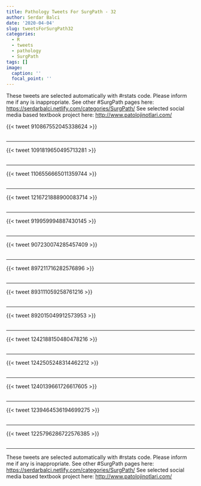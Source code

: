 ```yaml
---
title: Pathology Tweets For SurgPath - 32
author: Serdar Balci
date: '2020-04-04'
slug: tweetsForSurgPath32
categories:
  - R
  - tweets
  - pathology
  - SurgPath
tags: []
image:
  caption: ''
  focal_point: ''
---
```



These tweets are selected automatically with #rstats code. Please inform me if any is inappropriate.
See other #SurgPath pages here: https://serdarbalci.netlify.com/categories/SurgPath/ 
See selected social media based textbook project here: http://www.patolojinotlari.com/

{{< tweet 910867552045338624 >}}
<br>
<br>
<hr>
{{< tweet 1091819650495713281 >}}
<br>
<br>
<hr>
{{< tweet 1106556665011359744 >}}
<br>
<br>
<hr>
{{< tweet 1216721888900083714 >}}
<br>
<br>
<hr>
{{< tweet 919959994887430145 >}}
<br>
<br>
<hr>
{{< tweet 907230074285457409 >}}
<br>
<br>
<hr>
{{< tweet 897211716282576896 >}}
<br>
<br>
<hr>
{{< tweet 893111059258761216 >}}
<br>
<br>
<hr>
{{< tweet 892015049912573953 >}}
<br>
<br>
<hr>
{{< tweet 1242188150480478216 >}}
<br>
<br>
<hr>
{{< tweet 1242505248314462212 >}}
<br>
<br>
<hr>
{{< tweet 1240139661726617605 >}}
<br>
<br>
<hr>
{{< tweet 1239464536194699275 >}}
<br>
<br>
<hr>
{{< tweet 1225796286722576385 >}}
<br>
<br>
<hr>


These tweets are selected automatically with #rstats code. Please inform me if any is inappropriate.
See other #SurgPath pages here: https://serdarbalci.netlify.com/categories/SurgPath/ 
See selected social media based textbook project here: http://www.patolojinotlari.com/
